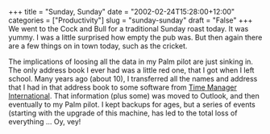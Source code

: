 +++
title = "Sunday, Sunday"
date = "2002-02-24T15:28:00+12:00"
categories = ["Productivity"]
slug = "sunday-sunday"
draft = "False"
+++
We went to the Cock and Bull for a traditional Sunday roast today. It
was yummy. I was a little surprised how empty the pub was. But then
again there are a few things on in town today, such as the cricket.

The implications of loosing all the data in my Palm pilot are just
sinking in. The only address book I ever had was a little red one, that
I got when I left school. Many years ago (about 10), I transferred all
the names and address that I had in that address book to some software
from [Time Manager International](https://www.tmiworld.com/). That
information (plus some) was moved to Outlook, and then eventually
to my Palm pilot. I kept backups for ages, but a series of events
(starting with the upgrade of this machine, has led to the total loss
of everything ... Oy, vey!

